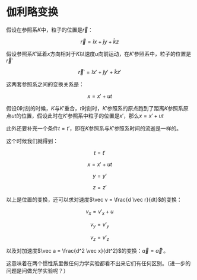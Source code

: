 # 伽利略变换

假设在参照系$K$中，粒子的位置是$\vec r$：

$$\vec r = \hat i x + \hat j y + \hat k z$$

假设参照系$K'$延着$x$方向相对于$K$以速度$u$向前运动，在$K'$参照系中，粒子的位置是$\vec r'$

$$\vec r' = \hat i x' + \hat j y' + \hat k z'$$

这两套参照系之间的变换关系是：

$$x = x' + ut$$

假设0时刻的时候，$K$与$K'$重合，$t$时刻时，$K'$参照系的原点跑到了距离$K$参照系原点$ut$的位置，假设此时在$K'$参照系中粒子的位置是$x'$，那么$x=x'+ut$

此外还要补充一个条件$t=t'$，即在$K$参照系与$K'$参照系时间的流逝是一样的。

这个时候我们就得到：

$$t = t'$$

$$x = x'+ ut$$

$$y = y'$$

$$z = z'$$

以上是位置的变换，还可以求对速度$\vec v = \frac{d \vec r}{dt}$的变换：

$$v_x = v'_x + u$$

$$v_y = v'_y$$

$$v_z = v'_z$$

以及对加速度$\vec a = \frac{d^2 \vec x}{dt^2}$的变换：$\vec a = \vec a'$。

这意味着在两个惯性系里做任何力学实验都看不出来它们有任何区别。（进一步的问题是问做光学实验呢？）

